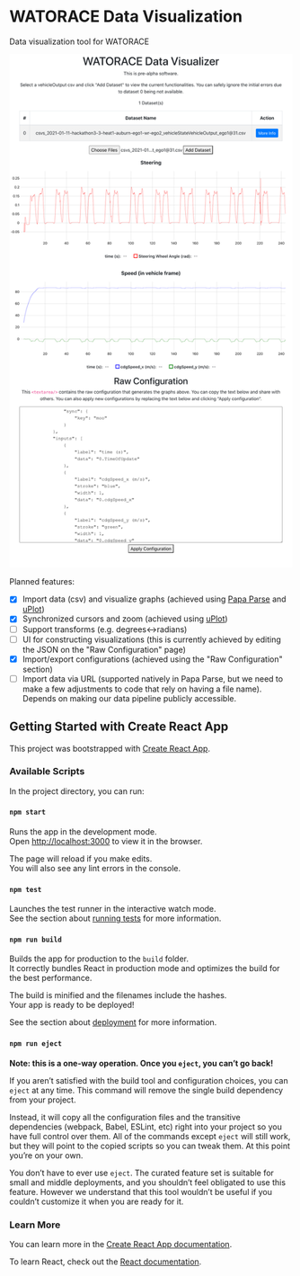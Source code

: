 # WATORACE Data Visualization

Data visualization tool for WATORACE

![website screenshot](.github/assets/screenshot.png)

Planned features:
- [x] Import data (csv) and visualize graphs (achieved using [Papa Parse][PapaParse] and [uPlot][uPlot])
- [x] Synchronized cursors and zoom (achieved using [uPlot][uPlot])
- [ ] Support transforms (e.g. degrees<->radians)
- [ ] UI for constructing visualizations (this is currently achieved by editing the JSON on the "Raw Configuration" page)
- [x] Import/export configurations (achieved using the "Raw Configuration" section)
- [ ] Import data via URL (supported natively in Papa Parse, but we need to make a few adjustments to code that rely on having a file name). Depends on making our data pipeline publicly accessible.

## Getting Started with Create React App

This project was bootstrapped with [Create React App](https://github.com/facebook/create-react-app).

### Available Scripts

In the project directory, you can run:

#### `npm start`

Runs the app in the development mode.\
Open [http://localhost:3000](http://localhost:3000) to view it in the browser.

The page will reload if you make edits.\
You will also see any lint errors in the console.

#### `npm test`

Launches the test runner in the interactive watch mode.\
See the section about [running tests](https://facebook.github.io/create-react-app/docs/running-tests) for more information.

#### `npm run build`

Builds the app for production to the `build` folder.\
It correctly bundles React in production mode and optimizes the build for the best performance.

The build is minified and the filenames include the hashes.\
Your app is ready to be deployed!

See the section about [deployment](https://facebook.github.io/create-react-app/docs/deployment) for more information.

#### `npm run eject`

**Note: this is a one-way operation. Once you `eject`, you can’t go back!**

If you aren’t satisfied with the build tool and configuration choices, you can `eject` at any time. This command will remove the single build dependency from your project.

Instead, it will copy all the configuration files and the transitive dependencies (webpack, Babel, ESLint, etc) right into your project so you have full control over them. All of the commands except `eject` will still work, but they will point to the copied scripts so you can tweak them. At this point you’re on your own.

You don’t have to ever use `eject`. The curated feature set is suitable for small and middle deployments, and you shouldn’t feel obligated to use this feature. However we understand that this tool wouldn’t be useful if you couldn’t customize it when you are ready for it.

### Learn More

You can learn more in the [Create React App documentation](https://facebook.github.io/create-react-app/docs/getting-started).

To learn React, check out the [React documentation](https://reactjs.org/).

[uPlot]: https://github.com/leeoniya/uPlot
[PapaParse]: https://www.papaparse.com/
